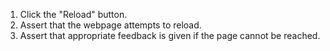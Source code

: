 1. Click the "Reload" button.
2. Assert that the webpage attempts to reload.
3. Assert that appropriate feedback is given if the page cannot be reached.